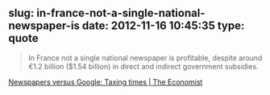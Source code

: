 slug: in-france-not-a-single-national-newspaper-is
date: 2012-11-16 10:45:35
type: quote
---

> In France not a single national newspaper is profitable, despite around €1.2 billion ($1.54 billion) in direct and indirect government subsidies.

[Newspapers versus Google: Taxing times | The Economist](http://www.economist.com/news/international/21565928-newspapers-woes-grow-some-are-lobbying-politicians-make-google-pay-news-it)
